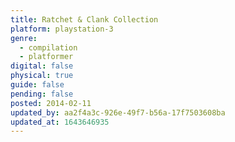 ```yaml
---
title: Ratchet & Clank Collection
platform: playstation-3
genre:
  - compilation
  - platformer
digital: false
physical: true
guide: false
pending: false
posted: 2014-02-11
updated_by: aa2f4a3c-926e-49f7-b56a-17f7503608ba
updated_at: 1643646935
---
```

